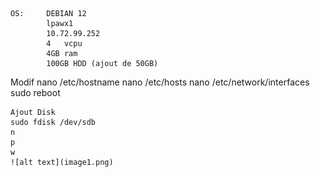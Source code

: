 
    OS:     DEBIAN 12
            lpawx1
            10.72.99.252
            4   vcpu
            4GB ram
            100GB HDD (ajout de 50GB)

Modif
    nano /etc/hostname
    nano /etc/hosts
    nano /etc/network/interfaces
    sudo reboot
        
    Ajout Disk
    sudo fdisk /dev/sdb
    n
    p
    w
    ![alt text](image1.png)
